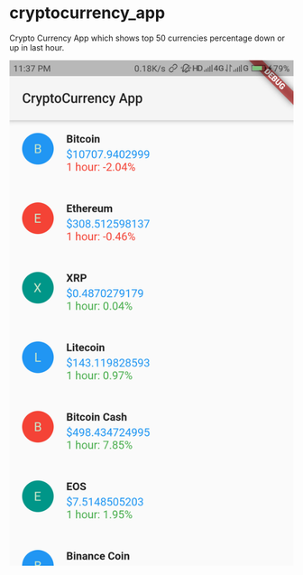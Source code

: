 # cryptocurrency_app

Crypto Currency App which shows top 50 currencies percentage down or up in last hour.

![](crypto.png)
